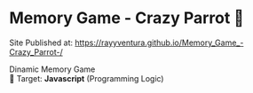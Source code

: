 # Memory Game - Crazy Parrot 🦜
Site Published at: https://rayyventura.github.io/Memory_Game_-Crazy_Parrot-/

Dinamic Memory Game </br>
🎯 Target: **Javascript** (Programming Logic)
